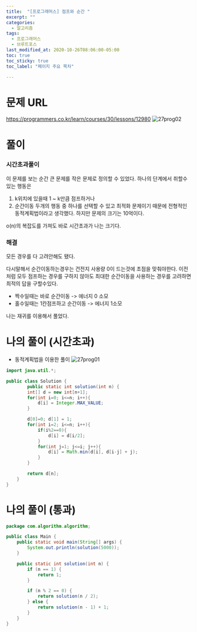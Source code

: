 ```yaml
---
title:  "[프로그래머스] 점프와 순간 "
excerpt: ""
categories:
  - 알고리즘
tags:
  - 프로그래머스
  - 브루트포스
last_modified_at: 2020-10-26T08:06:00-05:00
toc: true
toc_sticky: true
toc_label: "페이지 주요 목차"

---
```

# 문제 URL
https://programmers.co.kr/learn/courses/30/lessons/12980
![27prog02](/images/2020/10/27prog02.png)

# 풀이

### 시간초과풀이
이 문제를 보는 순간 큰 문제를 작은 문제로 정의할 수 있었다.
하나의 단계에서 취할수 있는 행동은
1. k위치에 있을때 1 ~ k만큼 점프하거나
2. 순간이동
두개의 행동 중 하나를 선택할 수 있고 최적화 문제이기 때문에
전형적인 동적계획법이라고 생각했다.
하지만 문제의 크기는 10억이다.

o(n)의 복잡도를 가져도 바로 시간초과가 나는 크기다.

### 해결
모든 경우를 다 고려안해도 됐다.

다시말해서 순간이동하는경우는 건전지 사용량 0이 드는것에 초점을 맞춰야한다.
이전 처럼 모두 점프하는 경우를 구하지 않아도 최대한 순간이동을 사용하는 경우를 고려하면 최적의 답을 구할수있다.

- 짝수일때는 바로 순간이동 -> 에너지 0 소모
- 홀수일때는 1칸점프하고 순간이동 -> 에너지 1소모

나는 재귀를 이용해서 풀었다.

# 나의 풀이 (시간초과)
- 동적계획법을 이용한 풀이
![27prog01](/images/2020/10/27prog01.png)
```java
import java.util.*;

public class Solution {
        public static int solution(int n) {
        int[] d = new int[n+1];
        for(int i=0; i<=n; i++){
            d[i] = Integer.MAX_VALUE;
        }

        d[0]=0; d[1] = 1;
        for(int i=2; i<=n; i++){
            if(i%2==0){
                d[i] = d[i/2];
            }
            for(int j=1; j<=i; j++){
                d[i] = Math.min(d[i], d[i-j] + j);
            }
        }

        return d[n];
    }
}
```

# 나의 풀이 (통과)
```java
package com.algorithm.algorithm;

public class Main {
    public static void main(String[] args) {
        System.out.println(solution(5000));
    }

    public static int solution(int n) {
        if (n == 1) {
            return 1;
        }

        if (n % 2 == 0) {
            return solution(n / 2);
        } else {
            return solution(n - 1) + 1;
        }
    }
}
```
